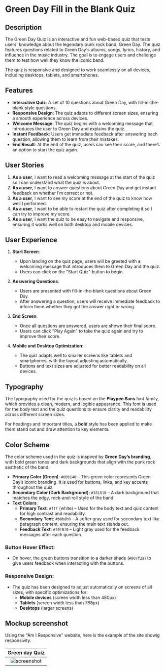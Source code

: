 # Green Day Fill in the Blank Quiz

## Description

The Green Day Quiz is an interactive and fun web-based quiz that tests users' knowledge about the legendary punk rock band, 
Green Day. The quiz features questions related to Green Day's albums, songs, lyrics, history, and influence in the music industry. 
The goal is to engage users and challenge them to test how well they know the iconic band. 

The quiz is responsive and designed to work seamlessly on all devices, including desktops, tablets, and smartphones.

## Features

- **Interactive Quiz**: A set of 10 questions about Green Day, with fill-in-the-blank style questions.
- **Responsive Design**: The quiz adapts to different screen sizes, ensuring a smooth experience across devices.
- **Welcome Message**: The quiz begins with a welcoming message that introduces the user to Green Day and explains the quiz.
- **Instant Feedback**: Users get immediate feedback after answering each question, allowing them to learn from their mistakes.
- **End Result**: At the end of the quiz, users can see their score, and there’s an option to start the quiz again.

## User Stories

1. **As a user**, I want to read a welcoming message at the start of the quiz so I can understand what the quiz is about.
2. **As a user**, I want to answer questions about Green Day and get instant feedback on whether I’m correct or not.
3. **As a user**, I want to see my score at the end of the quiz to know how well I performed.
4. **As a user**, I want to be able to restart the quiz after completing it so I can try to improve my score.
5. **As a user**, I want the quiz to be easy to navigate and responsive, ensuring it works well on both desktop and mobile devices.

## User Experience

1. **Start Screen**:
   - Upon landing on the quiz page, users will be greeted with a welcoming message that introduces them to Green Day and the quiz.
   - Users can click on the "Start Quiz" button to begin.

2. **Answering Questions**:
   - Users are presented with fill-in-the-blank questions about Green Day.
   - After answering a question, users will receive immediate feedback to inform them whether they got the answer right or wrong.

3. **End Screen**:
   - Once all questions are answered, users are shown their final score.
   - Users can click "Play Again" to take the quiz again and try to improve their score.

4. **Mobile and Desktop Optimization**:
   - The quiz adapts well to smaller screens like tablets and smartphones, with the layout adjusting automatically.
   - Buttons and text sizes are adjusted for better readability on all devices.

## Typography

The typography used for the quiz is based on the **Playpen Sans** font family, which provides a clean, modern, 
and legible appearance. This font is used for the body text and the quiz questions to ensure clarity and readability across different screen sizes. 

For headings and important titles, a **bold** style has been applied to make them stand out and draw attention to key elements.

## Color Scheme

The color scheme used in the quiz is inspired by **Green Day’s branding**, with bold green tones and dark backgrounds that align with the punk rock aesthetic of the band.

- **Primary Color (Green)**: `#00b140` – This green color represents Green Day’s iconic branding. It is used for buttons, links, and key accents throughout the quiz.
- **Secondary Color (Dark Background)**: `#181818` – A dark background that matches the edgy, rock-and-roll style of the band.
- **Text Colors**:
  - **Primary Text**: `#fff` (white) – Used for the body text and quiz content for high contrast and readability.
  - **Secondary Text**: `#b0b0b0` – A softer gray used for secondary text like paragraph content, ensuring the main text stands out.
  - **Feedback Text**: `#f0f0f0` – Light gray used for the feedback messages after each question.

### Button Hover Effect:
- On hover, the green buttons transition to a darker shade (`#007f2a`) to give users feedback when interacting with the buttons.

### Responsive Design:
- The quiz has been designed to adjust automatically on screens of all sizes, with specific optimizations for:
  - **Mobile devices** (screen width less than 480px)
  - **Tablets** (screen width less than 768px)
  - **Desktops** (larger screens)

## Mockup screenshot

Using the "Am I Responsive" website, here is the example of the site showig responsivity.

| Green day Quiz |
| :---: | 
| ![screenshot]() | 
